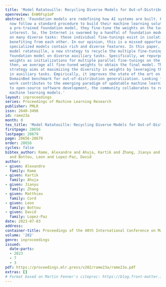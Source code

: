 ```yaml
---
title: 'Model Ratatouille: Recycling Diverse Models for Out-of-Distribution Generalization'
openreview: EnW6Fsp1oP
abstract: 'Foundation models are redefining how AI systems are built. Practitioners
  now follow a standard procedure to build their machine learning solutions: from
  a pre-trained foundation model, they fine-tune the weights on the target task of
  interest. So, the Internet is swarmed by a handful of foundation models fine-tuned
  on many diverse tasks: these individual fine-tunings exist in isolation without
  benefiting from each other. In our opinion, this is a missed opportunity, as these
  specialized models contain rich and diverse features. In this paper, we thus propose
  model ratatouille, a new strategy to recycle the multiple fine-tunings of the same
  foundation model on diverse auxiliary tasks. Specifically, we repurpose these auxiliary
  weights as initializations for multiple parallel fine-tunings on the target task;
  then, we average all fine-tuned weights to obtain the final model. This recycling
  strategy aims at maximizing the diversity in weights by leveraging the diversity
  in auxiliary tasks. Empirically, it improves the state of the art on the reference
  DomainBed benchmark for out-of-distribution generalization. Looking forward, this
  work contributes to the emerging paradigm of updatable machine learning where, akin
  to open-source software development, the community collaborates to reliably update
  machine learning models.'
layout: inproceedings
series: Proceedings of Machine Learning Research
publisher: PMLR
issn: 2640-3498
id: rame23a
month: 0
tex_title: 'Model Ratatouille: Recycling Diverse Models for Out-of-Distribution Generalization'
firstpage: 28656
lastpage: 28679
page: 28656-28679
order: 28656
cycles: false
bibtex_author: Rame, Alexandre and Ahuja, Kartik and Zhang, Jianyu and Cord, Matthieu
  and Bottou, Leon and Lopez-Paz, David
author:
- given: Alexandre
  family: Rame
- given: Kartik
  family: Ahuja
- given: Jianyu
  family: Zhang
- given: Matthieu
  family: Cord
- given: Leon
  family: Bottou
- given: David
  family: Lopez-Paz
date: 2023-07-03
address: 
container-title: Proceedings of the 40th International Conference on Machine Learning
volume: '202'
genre: inproceedings
issued:
  date-parts:
  - 2023
  - 7
  - 3
pdf: https://proceedings.mlr.press/v202/rame23a/rame23a.pdf
extras: []
# Format based on Martin Fenner's citeproc: https://blog.front-matter.io/posts/citeproc-yaml-for-bibliographies/
---
```

